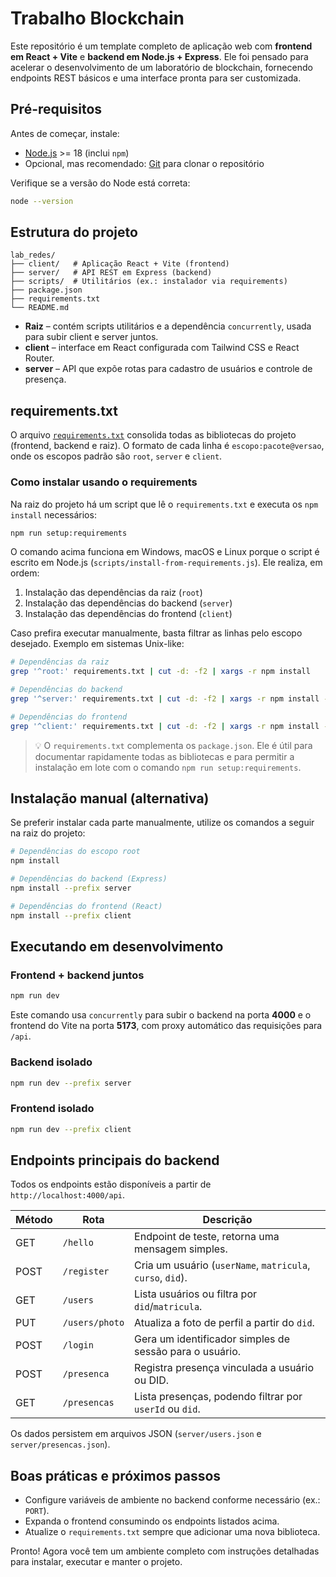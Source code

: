 # Trabalho Blockchain

Este repositório é um template completo de aplicação web com **frontend em React + Vite** e **backend em Node.js + Express**. Ele foi pensado para acelerar o desenvolvimento de um laboratório de blockchain, fornecendo endpoints REST básicos e uma interface pronta para ser customizada.

## Pré-requisitos

Antes de começar, instale:

- [Node.js](https://nodejs.org/) >= 18 (inclui `npm`)
- Opcional, mas recomendado: [Git](https://git-scm.com/) para clonar o repositório

Verifique se a versão do Node está correta:

```bash
node --version
```

## Estrutura do projeto

```
lab_redes/
├── client/   # Aplicação React + Vite (frontend)
├── server/   # API REST em Express (backend)
├── scripts/  # Utilitários (ex.: instalador via requirements)
├── package.json
├── requirements.txt
└── README.md
```

- **Raiz** – contém scripts utilitários e a dependência `concurrently`, usada para subir client e server juntos.
- **client** – interface em React configurada com Tailwind CSS e React Router.
- **server** – API que expõe rotas para cadastro de usuários e controle de presença.

## requirements.txt

O arquivo [`requirements.txt`](requirements.txt) consolida todas as bibliotecas do projeto (frontend, backend e raiz). O formato de cada linha é `escopo:pacote@versao`, onde os escopos padrão são `root`, `server` e `client`.

### Como instalar usando o requirements

Na raiz do projeto há um script que lê o `requirements.txt` e executa os `npm install` necessários:

```bash
npm run setup:requirements
```

O comando acima funciona em Windows, macOS e Linux porque o script é escrito em Node.js (`scripts/install-from-requirements.js`). Ele realiza, em ordem:

1. Instalação das dependências da raiz (`root`)
2. Instalação das dependências do backend (`server`)
3. Instalação das dependências do frontend (`client`)

Caso prefira executar manualmente, basta filtrar as linhas pelo escopo desejado. Exemplo em sistemas Unix-like:

```bash
# Dependências da raiz
grep '^root:' requirements.txt | cut -d: -f2 | xargs -r npm install

# Dependências do backend
grep '^server:' requirements.txt | cut -d: -f2 | xargs -r npm install --prefix server

# Dependências do frontend
grep '^client:' requirements.txt | cut -d: -f2 | xargs -r npm install --prefix client
```

> 💡 O `requirements.txt` complementa os `package.json`. Ele é útil para documentar rapidamente todas as bibliotecas e para permitir a instalação em lote com o comando `npm run setup:requirements`.

## Instalação manual (alternativa)

Se preferir instalar cada parte manualmente, utilize os comandos a seguir na raiz do projeto:

```bash
# Dependências do escopo root
npm install

# Dependências do backend (Express)
npm install --prefix server

# Dependências do frontend (React)
npm install --prefix client
```

## Executando em desenvolvimento

### Frontend + backend juntos

```bash
npm run dev
```

Este comando usa `concurrently` para subir o backend na porta **4000** e o frontend do Vite na porta **5173**, com proxy automático das requisições para `/api`.

### Backend isolado

```bash
npm run dev --prefix server
```

### Frontend isolado

```bash
npm run dev --prefix client
```

## Endpoints principais do backend

Todos os endpoints estão disponíveis a partir de `http://localhost:4000/api`.

| Método | Rota              | Descrição                                                     |
| ------ | ----------------- | ------------------------------------------------------------- |
| GET    | `/hello`          | Endpoint de teste, retorna uma mensagem simples.             |
| POST   | `/register`       | Cria um usuário (`userName`, `matricula`, `curso`, `did`).    |
| GET    | `/users`          | Lista usuários ou filtra por `did`/`matricula`.               |
| PUT    | `/users/photo`    | Atualiza a foto de perfil a partir do `did`.                  |
| POST   | `/login`          | Gera um identificador simples de sessão para o usuário.       |
| POST   | `/presenca`       | Registra presença vinculada a usuário ou DID.                 |
| GET    | `/presencas`      | Lista presenças, podendo filtrar por `userId` ou `did`.       |

Os dados persistem em arquivos JSON (`server/users.json` e `server/presencas.json`).

## Boas práticas e próximos passos

- Configure variáveis de ambiente no backend conforme necessário (ex.: `PORT`).
- Expanda o frontend consumindo os endpoints listados acima.
- Atualize o `requirements.txt` sempre que adicionar uma nova biblioteca.

Pronto! Agora você tem um ambiente completo com instruções detalhadas para instalar, executar e manter o projeto.
